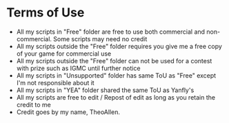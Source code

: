 Terms of Use
=====

* All my scripts in "Free" folder are free to use both commercial and non-commercial. Some scripts may need no credit
* All my scripts outside the "Free" folder requires you give me a free copy of your game for commercial use
* All my scripts outside the "Free" folder can not be used for a contest with prize such as IGMC until further notice
* All my scripts in "Unsupported" folder has same ToU as "Free" except I'm not responsible about it
* All my scripts in "YEA" folder shared the same ToU as Yanfly's
* All my scripts are free to edit / Repost of edit as long as you retain the credit to me
* Credit goes by my name, TheoAllen.
